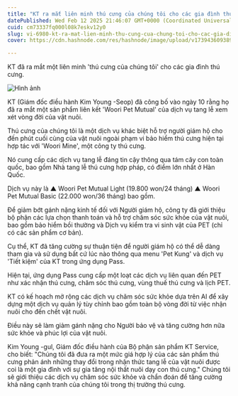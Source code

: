 ```yaml
---
title: "KT ra mắt liên minh thú cưng của chúng tôi cho các gia đình thú cưng"
datePublished: Wed Feb 12 2025 21:46:07 GMT+0000 (Coordinated Universal Time)
cuid: cm73337fq000l08k7eskv12y0
slug: vi-6980-kt-ra-mat-lien-minh-thu-cung-cua-chung-toi-cho-cac-gia-dinh-thu-cung
cover: https://cdn.hashnode.com/res/hashnode/image/upload/v1739436093898/de9fff80-cebf-4689-bac9-db400521b2d5.webp

---
```



KT đã ra mắt một liên minh 'thú cưng của chúng tôi' cho các gia đình thú cưng.

![Hình ảnh](https://cdn.hashnode.com/res/hashnode/image/upload/v1739435670898/a2d0bad5-ff93-41a4-8f9e-600d731a42f6.jpeg)

KT (Giám đốc điều hành Kim Young -Seop) đã công bố vào ngày 10 rằng họ đã ra mắt một sản phẩm liên kết 'Woori Pet Mutual' của dịch vụ tang lễ xem xét vòng đời của vật nuôi.

Thú cưng của chúng tôi là một dịch vụ khác biệt hỗ trợ người giám hộ cho đến phút cuối cùng của vật nuôi ngoài phạm vi bảo hiểm thú cưng hiện tại hợp tác với 'Woori Mine', một công ty thú cưng.

Nó cung cấp các dịch vụ tang lễ đáng tin cậy thông qua tám cây con toàn quốc, bao gồm Nhà tang lễ thú cưng hợp pháp, có điểm lớn nhất ở Hàn Quốc.

Dịch vụ này là ▲ Woori Pet Mutual Light (19.800 won/24 tháng) ▲ Woori Pet Mutual Basic (22.000 won/36 tháng) bao gồm.

Để giảm bớt gánh nặng kinh tế đối với Người giám hộ, công ty đã giới thiệu bộ phận các lựa chọn thanh toán và hỗ trợ chăm sóc sức khỏe của vật nuôi, bao gồm bảo hiểm bồi thường và Dịch vụ kiểm tra vi sinh vật của PET (chỉ có các sản phẩm cơ bản).

Cụ thể, KT đã tăng cường sự thuận tiện để người giám hộ có thể dễ dàng tham gia và sử dụng bất cứ lúc nào thông qua menu 'Pet Kung' và dịch vụ 'Tiết kiệm' của KT trong ứng dụng Pass.

Hiện tại, ứng dụng Pass cung cấp một loạt các dịch vụ liên quan đến PET như xác nhận thú cưng, chăm sóc thú cưng, vùng thuế thú cưng và lịch PET.

KT có kế hoạch mở rộng các dịch vụ chăm sóc sức khỏe dựa trên AI để xây dựng một dịch vụ quản lý tùy chỉnh bao gồm toàn bộ vòng đời từ việc nhận nuôi cho đến chết vật nuôi.

Điều này sẽ làm giảm gánh nặng cho Người bảo vệ và tăng cường hơn nữa sức khỏe và phúc lợi của vật nuôi.

Kim Young -gul, Giám đốc điều hành của Bộ phận sản phẩm KT Service, cho biết: "Chúng tôi đã đưa ra một mức giá hợp lý của các sản phẩm thú cưng phản ánh những thay đổi trong nhận thức tang lễ của vật nuôi được coi là một gia đình với sự gia tăng nội thất nuôi dạy con thú cưng." Chúng tôi sẽ giới thiệu các dịch vụ chăm sóc sức khỏe và chẩn đoán để tăng cường khả năng cạnh tranh của chúng tôi trong thị trường thú cưng.
